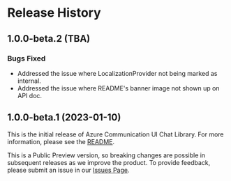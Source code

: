 # Release History

## 1.0.0-beta.2 (TBA)
### Bugs Fixed
- Addressed the issue where LocalizationProvider not being marked as internal.
- Addressed the issue where README's banner image not shown up on API doc.

## 1.0.0-beta.1 (2023-01-10)
This is the initial release of Azure Communication UI Chat Library. For more information, please see the [README](./README.md).

This is a Public Preview version, so breaking changes are possible in subsequent releases as we improve the product. To provide feedback, please submit an issue in our [Issues Page](https://github.com/Azure/communication-ui-library-ios/issues).
